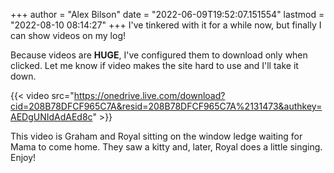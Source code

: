 +++
author = "Alex Bilson"
date = "2022-06-09T19:52:07.151554"
lastmod = "2022-08-10 08:14:27"
+++
I've tinkered with it for a while now, but finally I can show videos on my log!

Because videos are **HUGE**, I've configured them to download only when clicked. Let me know if video makes the site hard to use and I'll take it down.

{{< video src="https://onedrive.live.com/download?cid=208B78DFCF965C7A&resid=208B78DFCF965C7A%2131473&authkey=AEDgUNIdAdAEd8c" >}}

This video is Graham and Royal sitting on the window ledge waiting for Mama to come home. They saw a kitty and, later, Royal does a little singing. Enjoy!
